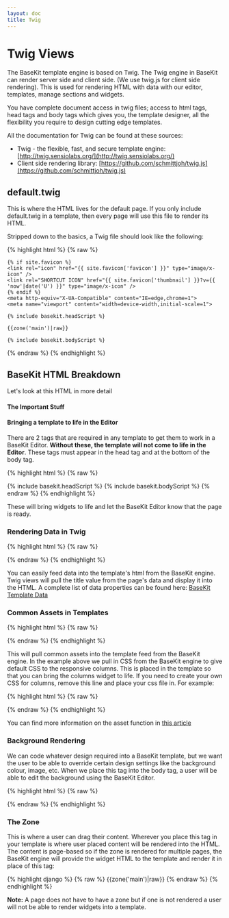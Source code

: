 ```yaml
---
layout: doc
title: Twig
---
```


# Twig Views

The BaseKit template engine is based on Twig. The Twig engine in BaseKit can render server side and client side. (We use twig.js for client side rendering). This is used for rendering HTML with data with our editor, templates, manage sections and widgets.

You have complete document access in twig files; access to html tags, head tags and body tags which gives you, the template designer, all the flexibility you require to design cutting edge templates.

All the documentation for Twig can be found at these sources:

* Twig - the flexible, fast, and secure template engine: [http://twig.sensiolabs.org/](http://twig.sensiolabs.org/)
* Client side rendering library: [https://github.com/schmittjoh/twig.js](https://github.com/schmittjoh/twig.js)

## default.twig

This is where the HTML lives for the default page. If you only include default.twig in a template, then every page will use this file to render its HTML.

Stripped down to the basics, a Twig file should look like the following:

{% highlight html %}
{% raw %}
<!doctype html>
<html>
  <head>
    <meta charset="utf-8" />
    <title>{{ page.title }}</title>
    <meta name="keywords" content="{{ page.keywords }}" />
    <meta name="description" content="{{ page.description }}" />
    <meta http-equiv="content-language" content="{{ page.seoLang }}" />
  
    {% if site.favicon %}
    <link rel="icon" href="{{ site.favicon['favicon'] }}" type="image/x-icon" />
    <link rel="SHORTCUT ICON" href="{{ site.favicon['thumbnail'] }}?v={{ 'now'|date('U') }}" type="image/x-icon" />
    {% endif %}
    <meta http-equiv="X-UA-Compatible" content="IE=edge,chrome=1">
    <meta name="viewport" content="width=device-width,initial-scale=1">
  
    {% include basekit.headScript %}
  </head>
  <body class="{{ page.backgroundClass }}">
  
    {{zone('main')|raw}}
  
    {% include basekit.bodyScript %}
  </body>
</html>
{% endraw %}
{% endhighlight %}

## BaseKit HTML Breakdown

Let's look at this HTML in more detail

#### The Important Stuff

#### Bringing a template to life in the Editor

There are 2 tags that are required in any template to get them to work in a BaseKit Editor. **Without these, the template will not come to life in the Editor**. These tags must appear in the head tag and at the bottom of the body tag.

{% highlight html %}
{% raw %}
<!doctype html>
<html>
  <head>
    {% include basekit.headScript %}
  </head>
  <body>
    {% include basekit.bodyScript %}
  </body>
</html>
{% endraw %}
{% endhighlight %}

These will bring widgets to life and let the BaseKit Editor know that the page is ready.

### Rendering Data in Twig

{% highlight html %}
{% raw %}
  <title>{{ page.title }}</title>
{% endraw %}
{% endhighlight %}

You can easily feed data into the template's html from the BaseKit engine. Twig views will pull the title value from the page's data and display it into the HTML. A complete list of data properties can be found here: [BaseKit Template Data](/data/)


### Common Assets in Templates

{% highlight html %}
{% raw %}
  <link rel="stylesheet" href="//{/{{env.assetDomain}}/templates/common/responsive-columns.css" />
{% endraw %}
{% endhighlight %}

This will pull common assets into the template feed from the BaseKit engine. In the example above we pull in CSS from the BaseKit engine to give default CSS to the responsive columns. This is placed in the template so that you can bring the columns widget to life. If you need to create your own CSS for columns, remove this line and place your css file in. For example:

{% highlight html %}
{% raw %}
  <link rel="stylesheet" href="{{asset('/css/responsive-columns.css')}}" />
{% endraw %}
{% endhighlight %}

You can find more information on the asset function in [this article](/templating/assets/#asset--image-functions)

### Background Rendering

We can code whatever design required into a BaseKit template, but we want the user to be able to override certain design settings like the background colour, image, etc. When we place this tag into the body tag, a user will be able to edit the background using the BaseKit Editor.

{% highlight html %}
{% raw %}
  <body class="{{ page.backgroundClass }}">
{% endraw %}
{% endhighlight %}

### The Zone

This is where a user can drag their content. Wherever you place this tag in your template is where user placed content will be rendered into the HTML. The content is page-based so if the zone is rendered for multiple pages, the BaseKit engine will provide the widget HTML to the template and render it in place of this tag:

{% highlight django %}
{% raw %}
  {{zone('main')|raw}}
{% endraw %}
{% endhighlight %}

**Note:** A page does not have to have a zone but if one is not rendered a user will not be able to render widgets into a template.